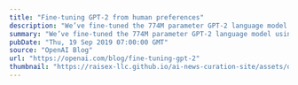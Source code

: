 ```yaml
---
title: "Fine-tuning GPT-2 from human preferences"
description: "We’ve fine-tuned the 774M parameter GPT-2 language model using human feedback for various tasks, successfully matching the preferences of the external human labelers, though those preferences did not always match our own. Specifically, for summarization tasks the labelers preferred sentences copied wholesale from the input (we’d only asked them to ensure accuracy), so our models learned to copy. Summarization required 60k human labels; simpler tasks which continue text in various styles required only 5k. Our motivation is to move safety techniques closer to the general task of “machines talking to humans,” which we believe is key to extracting information about human values."
summary: "We’ve fine-tuned the 774M parameter GPT-2 language model using human feedback for various tasks, successfully matching the preferences of the external human labelers, though those preferences did not always match our own. Specifically, for summarization tasks the labelers preferred sentences copied wholesale from the input (we’d only asked them to ensure accuracy), so our models learned to copy. Summarization required 60k human labels; simpler tasks which continue text in various styles required only 5k. Our motivation is to move safety techniques closer to the general task of “machines talking to humans,” which we believe is key to extracting information about human values."
pubDate: "Thu, 19 Sep 2019 07:00:00 GMT"
source: "OpenAI Blog"
url: "https://openai.com/blog/fine-tuning-gpt-2"
thumbnail: "https://raisex-llc.github.io/ai-news-curation-site/assets/openai_logo.png"
---
```


